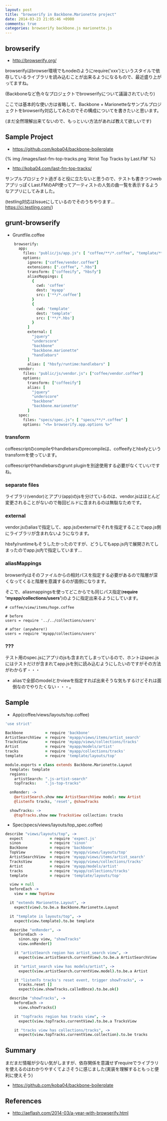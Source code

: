 ```yaml
---
layout: post
title: "browserify in Backbone.Marionette project"
date: 2014-03-23 21:05:46 +0900
comments: true
categories: browserify backbone.js marionette.js
---
```


## browserify

* http://browserify.org/

browserifyはbrowser環境でもnodeのようにrequire('xxx')というスタイルで依存しているライブラリを読み込むことが出来るようになるもので、最近盛り上がってますね。

(Backboneなど色々なプロジェクトでbrowserifyについて議論されていたり)

ここでは基本的な使い方は省略して、Backbone + Marionetteなサンプルプロジェクトをbrowserify対応してみたのでその構成についてを書きたいと思います。

<!-- more -->

(まだ全然理解出来てないので、もっといい方法があれば教えて欲しいです)

## Sample Project

* https://github.com/koba04/backbone-boilerplate

{% img /images/last-fm-top-tracks.png 'Atrist Top Tracks by Last.FM' %}

* http://koba04.com/last-fm-top-tracks/

サンプルプロジェクト過ぎると役に立たないと思うので、テストも書きつつwebアプリっぽくLast.FMのAPI使ってアーティストの人気の曲一覧を表示するようなアプリにしてみました。

(testling対応はIssueにしているのでそのうちやります... https://ci.testling.com/)


## grunt-browserify

* Gruntfile.coffee
```coffeescript
    browserify:
      app:
        files: "public/js/app.js": [ "coffee/**/*.coffee", "template/**/*.hbs" ]
        options:
          ignore: ["coffee/vendor.coffee"]
          extensions: [".coffee", ".hbs"]
          transform: ["coffeeify", "hbsfy"]
          aliasMappings: [
            {
              cwd: 'coffee'
              dest: 'myapp'
              src: ['**/*.coffee']
            }
            {
              cwd: 'template'
              dest: 'template'
              src: ['**/*.hbs']
            }
          ]
          external: [
            "jquery"
            "underscore"
            "backbone"
            "backbone.marionette"
            "handlebars"
          ]
          alias: [ "hbsfy/runtime:handlebars" ]
      vendor:
        files: "public/js/vendor.js": ["coffee/vendor.coffee"]
        options:
          transform: ["coffeeify"]
          alias: [
            "jquery"
            "underscore"
            "backbone"
            "backbone.marionette"
          ]
      spec:
        files: "specs/spec.js": [ "specs/**/*.coffee" ]
        options: "<%= browserify.app.options %>"
```

### transform

coffeescriptのcompileやhandlebarsのprecompileは、coffeeifyとhbsfyというtransformを使っています。

coffeescriptやhandlebarsのgrunt pluginを別途使用する必要がなくていいですね。

### separate files

ライブラリ(vendor)とアプリ(app)のjsを分けているのは、vendor.jsはほとんど変更されることがないので毎回ビルドに含まれるのは無駄なためです。

### external

vendor.jsのaliasで指定して、app.jsのexternalでそれを指定することでapp.js側にライブラリが含まれないようになります。

hbsfy/runtimeもそうしたかったのですが、どうしてもapp.js内で展開されてしまったのでapp.js内で指定しています...


### aliasMappings

browserifyはそのファイルからの相対パスを指定する必要があるので階層が深くなってくると階層を意識するのが面倒になります。

そこで、aliasmappingsを使ってどこからでも同じパス指定(**require 'myapp/collections/users'**)のように指定出来るようにしています。

```
# coffee/view/items/hoge.coffee

# before
users = require '../../collections/users'

# after (anywhere!)
users = require 'myapp/collections/users'
```

### ???
テスト用のspec.jsにアプリのjsも含まれてしまっているので、ホントはspec.jsにはテストだけが含まれてapp.jsを別に読み込むようにしたいのですがその方法がわからず・・・

* aliasで全部のmodelとかviewを指定すれば出来そうな気もするけどそれは面倒なのでやりたくない・・・。

## Sample

* App(coffee/views/layouts/top.coffee)

```coffeescript
'use strict'

Backbone          = require 'backbone'
ArtistSearchView  = require 'myapp/views/items/artist_search'
TracksView        = require 'myapp/views/collections/tracks'
Artist            = require 'myapp/models/artist'
tracks            = require 'myapp/collections/tracks'
template          = require 'template/layouts/top'

module.exports = class extends Backbone.Marionette.Layout
  template: template
  regions:
    artistSearch: ".js-artist-search"
    topTracks:    ".js-top-tracks"

  onRender: ->
    @artistSearch.show new ArtistSearchView model: new Artist
    @listenTo tracks, 'reset', @showTracks

  showTracks: ->
    @topTracks.show new TracksView collection: tracks
```

* Spec(specs/views/layouts/top_spec.coffee)

```coffeescript
describe "views/layouts/top", ->
  expect            = require 'expect.js'
  sinon             = require 'sinon'
  Backbone          = require 'backbone'
  TopView           = require 'myapp/views/layouts/top'
  ArtistSearchView  = require 'myapp/views/items/artist_search'
  TracksView        = require 'myapp/views/collections/tracks'
  Artist            = require 'myapp/models/artist'
  tracks            = require 'myapp/collections/tracks'
  template          = require 'template/layouts/top'

  view = null
  beforeEach ->
    view = new TopView

  it "extends Marionette.Layout", ->
    expect(view).to.be.a Backbone.Marionette.Layout

  it "template is layouts/top", ->
    expect(view.template).to.be template

  describe "onRender", ->
    beforeEach ->
      sinon.spy view, "showTracks"
      view.onRender()

    it "artistSearch region has artist_search view", ->
      expect(view.artistSearch.currentView).to.be.a ArtistSearchView

    it "artist_search view has models/artist", ->
      expect(view.artistSearch.currentView.model).to.be.a Artist

    it "listenTo tracks's reset event, trigger showTracks", ->
      tracks.reset []
      expect(view.showTracks.calledOnce).to.be.ok()

  describe "showTracks", ->
    beforeEach ->
      view.showTracks()

    it "topTracks region has tracks view", ->
      expect(view.topTracks.currentView).to.be.a TracksView

    it "tracks view has collections/tracks", ->
      expect(view.topTracks.currentView.collection).to.be tracks
```

## Summary

まだまだ情報が少ない気がしますが、依存関係を意識せずrequireでライブラリを使えるのはわかりやすくてよさそうに感じました(実装を理解するともっと便利に使えそう)


* https://github.com/koba04/backbone-boilerplate

## References

* http://aeflash.com/2014-03/a-year-with-browserify.html
